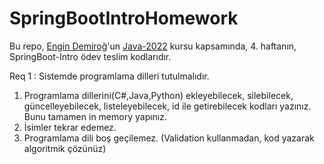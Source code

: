 # SpringBootIntroHomework

Bu repo, <a href="https://github.com/engindemirog" src="link">Engin Demiroğ</a>'un <a href="https://www.youtube.com/watch?v=-XfPd-cQRuo&list=PLqG356ExoxZUGztzAxqIWkkTq8JVa-o3X" src="link">Java-2022</a> 
kursu kapsamında, 4. haftanın,   
SpringBoot-Intro ödev teslim kodlarıdır.

Req 1 : Sistemde programlama dilleri tutulmalıdır.
<ol>
<li>Programlama dillerini(C#,Java,Python) ekleyebilecek, silebilecek, güncelleyebilecek, listeleyebilecek, id ile getirebilecek kodları yazınız. Bunu tamamen in memory yapınız.</li>
<li>İsimler tekrar edemez. </li>
<li>Programlama dili boş geçilemez. (Validation kullanmadan, kod yazarak algoritmik çözünüz)</li>
<ol>   

</br>
